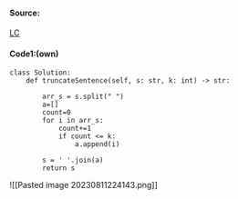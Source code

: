 #### Source:
[LC](https://leetcode.com/problems/truncate-sentence/description/)

#### Code1:(own)

```
class Solution:
    def truncateSentence(self, s: str, k: int) -> str:

        arr_s = s.split(" ")
        a=[]
        count=0
        for i in arr_s:
            count+=1
            if count <= k:
                a.append(i)

        s = ' '.join(a)
        return s
```

![[Pasted image 20230811224143.png]]

